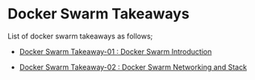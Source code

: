 # Docker Swarm Takeaways

List of docker swarm takeaways as follows;

- [Docker Swarm Takeaway-01 : Docker Swarm Introduction](./1.Docker_Swarm_Introduction-AWS&DEVOPS-7-21.pdf)

- [Docker Swarm Takeaway-02 : Docker Swarm Networking and Stack](./2.Docker_Swarm_Network-and-stack-AWS&DEVOPS-7-21.pdf)